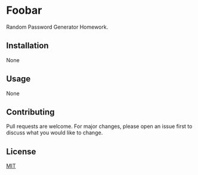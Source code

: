 # Foobar

Random Password Generator Homework.

## Installation

None

## Usage

None

## Contributing
Pull requests are welcome. For major changes, please open an issue first to discuss what you would like to change.

## License
[MIT](https://choosealicense.com/licenses/mit/)